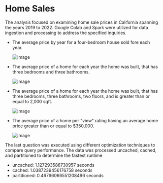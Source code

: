 # Home Sales

The analysis focused on examining home sale prices in California spanning the years 2019 to 2022. Google Colab and Spark were utilized for data ingestion and processing to address the specified inquiries.

- The average price by year for a four-bedroom house sold fore each year.
  
    ![image](https://github.com/user-attachments/assets/6467dd9d-1289-4606-bd65-e743d2a8d881)

- The average price of a home for each year the home was built, that has three bedrooms and three bathrooms.
  
    ![image](https://github.com/user-attachments/assets/0c03cb2e-431f-411c-b476-8d6170b1e3d6)

- The average price of a home for each year the home was built, that has three bedrooms, three bathrooms, two floors, and is greater than or equal to 2,000 sqft.
  
    ![image](https://github.com/user-attachments/assets/91442b43-3085-4d79-8cd6-2d1effb09a2c)

- The average price of a home per "view" rating having an average home price greater than or equal to $350,000.
  
    ![image](https://github.com/user-attachments/assets/1a44af6d-c5ed-48d4-8018-dc5863a529d0)

The last question was executed using different optimization techniques to compare query performance. The data was processed uncached, cached, and partitioned to determine the fastest runtime
- uncached: 1.127293586730957 seconds
- cached: 1.0387239456176758 seconds
- partitioned: 0.46766066551208496 seconds
